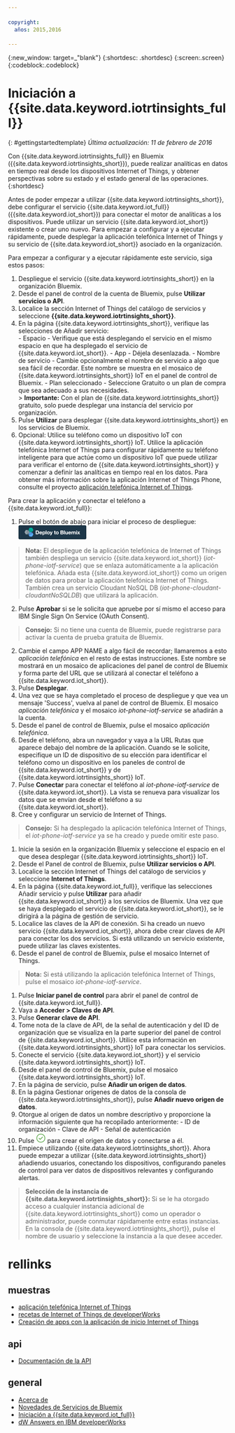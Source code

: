 ```yaml
---

copyright:
  años: 2015,2016

---
```


{:new_window: target=_"blank"}
{:shortdesc: .shortdesc}
{:screen:.screen}
{:codeblock:.codeblock}

# Iniciación a {{site.data.keyword.iotrtinsights_full}}
{: #gettingstartedtemplate}
*Última actualización: 11 de febrero de 2016*

Con {{site.data.keyword.iotrtinsights_full}} en Bluemix ({{site.data.keyword.iotrtinsights_short}}), puede realizar analíticas en datos en tiempo real desde los dispositivos Internet of Things, y obtener perspectivas sobre su estado y el estado general de las operaciones.
{:shortdesc}

Antes de poder empezar a utilizar {{site.data.keyword.iotrtinsights_short}}, debe configurar el servicio {{site.data.keyword.iot_full}} ({{site.data.keyword.iot_short}}) para conectar el motor de analíticas a los dispositivos. Puede utilizar un servicio {{site.data.keyword.iot_short}} existente o crear uno nuevo. Para empezar a configurar y a ejecutar rápidamente, puede desplegar la aplicación telefónica Internet of Things y su servicio de {{site.data.keyword.iot_short}} asociado en la organización.

Para empezar a configurar y a ejecutar rápidamente este servicio, siga estos pasos:
1. Despliegue el servicio {{site.data.keyword.iotrtinsights_short}} en la organización Bluemix.
  1. Desde el panel de control de la cuenta de Bluemix, pulse **Utilizar servicios o API**.
  2. Localice la sección Internet of Things del catálogo de servicios y seleccione **{{site.data.keyword.iotrtinsights_short}}**.
  3. En la página {{site.data.keyword.iotrtinsights_short}}, verifique las selecciones de Añadir servicio:  
    - Espacio - Verifique que está desplegando el servicio en el mismo espacio en que ha desplegado el servicio de {{site.data.keyword.iot_short}}.
    - App - Déjela desenlazada.
    - Nombre de servicio - Cambie opcionalmente el nombre de servicio a algo que sea fácil de recordar. Este nombre se muestra en el mosaico de {{site.data.keyword.iotrtinsights_short}} IoT en el panel de control de Bluemix.
    - Plan seleccionado - Seleccione Gratuito o un plan de compra que sea adecuado a sus necesidades.  
    > **Importante:** Con el plan de {{site.data.keyword.iotrtinsights_short}} gratuito, solo puede desplegar una instancia del servicio por organización.
  4. Pulse **Utilizar** para desplegar {{site.data.keyword.iotrtinsights_short}} en los servicios de Bluemix.
2. Opcional: Utilice su teléfono como un dispositivo IoT con {{site.data.keyword.iotrtinsights_short}} IoT.
Utilice la aplicación telefónica Internet of Things para configurar rápidamente su teléfono inteligente para que actúe como un dispositivo IoT que puede utilizar para verificar el entorno de {{site.data.keyword.iotrtinsights_short}} y comenzar a definir las analíticas en tiempo real en los datos. Para obtener más información sobre la aplicación Internet of Things Phone, consulte el proyecto [aplicación telefónica Internet of Things](https://github.com/ibm-messaging/IoT-html5-phone).

  Para crear la aplicación y conectar el teléfono a {{site.data.keyword.iot_full}}:
  1. Pulse el botón de abajo para iniciar el proceso de despliegue:
  [![Desplegar en un icono de Bluemix.](images/deploy_to_bluemix.png "Desplegar en un icono de Bluemix")](https://bluemix.net/deploy?repository=https://github.com/ibm-messaging/iot-html5-phone "Desplegar el Teléfono de IoT en Bluemix")  
  > **Nota:** El despliegue de la aplicación telefónica de Internet of Things también despliega un servicio {{site.data.keyword.iot_short}} (*iot-phone-iotf-service*) que se enlaza automáticamente a la aplicación telefónica. Añada esta {{site.data.keyword.iot_short}} como un origen de datos para probar la aplicación telefónica Internet of Things. También crea un servicio Cloudant NoSQL DB (*iot-phone-cloudant-cloudantNoSQLDB*) que utilizará la aplicación.

  2. Pulse **Aprobar** si se le solicita que apruebe por sí mismo el acceso para IBM Single Sign On Service (OAuth Consent).  
  >**Consejo:** Si no tiene una cuenta de Bluemix, puede registrarse para activar la cuenta de prueba gratuita de Bluemix.
  2. Cambie el campo APP NAME a algo fácil de recordar; llamaremos a esto *aplicación telefónica* en el resto de estas instrucciones. Este nombre se mostrará en un mosaico de aplicaciones del panel de control de Bluemix y forma parte del URL que se utilizará al conectar el teléfono a {{site.data.keyword.iot_short}}.
  2. Pulse **Desplegar**.
  2. Una vez que se haya completado el proceso de despliegue y que vea un mensaje 'Success', vuelva al panel de control de Bluemix. El mosaico *aplicación telefónica* y el mosaico *iot-phone-iotf-service* se añadirán a la cuenta.
  1. Desde el panel de control de Bluemix, pulse el mosaico *aplicación telefónica*.
  2. Desde el teléfono, abra un navegador y vaya a la URL Rutas que aparece debajo del nombre de la aplicación. Cuando se le solicite, especifique un ID de dispositivo de su elección para identificar el teléfono como un dispositivo en los paneles de control de {{site.data.keyword.iot_short}} y de {{site.data.keyword.iotrtinsights_short}} IoT.
  3. Pulse **Conectar** para conectar el teléfono al *iot-phone-iotf-service* de {{site.data.keyword.iot_short}}.
  La vista se renueva para visualizar los datos que se envían desde el teléfono a su {{site.data.keyword.iot_short}}.
2. Cree y configurar un servicio de Internet of Things.  
> **Consejo:** Si ha desplegado la aplicación telefónica Internet of Things, el *iot-phone-iotf-service* ya se ha creado y puede omitir este paso.  

  1. Inicie la sesión en la organización Bluemix y seleccione el espacio en el que desea desplegar {{site.data.keyword.iotrtinsights_short}} IoT.
  2. Desde el Panel de control de Bluemix, pulse **Utilizar servicios o API**.
  3. Localice la sección Internet of Things del catálogo de servicios y seleccione **Internet of Things**.
  4. En la página {{site.data.keyword.iot_full}}, verifique las selecciones Añadir servicio y pulse **Utilizar** para añadir {{site.data.keyword.iot_short}} a los servicios de Bluemix.
  Una vez que se haya desplegado el servicio de {{site.data.keyword.iot_short}}, se le dirigirá a la página de gestión de servicio.
3. Localice las claves de la API de conexión.
Si ha creado un nuevo servicio {{site.data.keyword.iot_short}}, ahora debe crear claves de API para conectar los dos servicios. Si está utilizando un servicio existente, puede utilizar las claves existentes.  
  1. Desde el panel de control de Bluemix, pulse el mosaico Internet of Things.  
  >**Nota:** Si está utilizando la aplicación telefónica Internet of Things, pulse el mosaico *iot-phone-iotf-service*.  

  1. Pulse **Iniciar panel de control** para abrir el panel de control de {{site.data.keyword.iot_full}}.
  2. Vaya a **Acceder > Claves de API**.
  3. Pulse **Generar clave de API**.
  3. Tome nota de la clave de API, de la señal de autenticación y del ID de organización que se visualiza en la parte superior del panel de control de {{site.data.keyword.iot_short}}.
  Utilice esta información en {{site.data.keyword.iotrtinsights_short}} IoT para conectar los servicios.
4. Conecte el servicio {{site.data.keyword.iot_short}} y el servicio {{site.data.keyword.iotrtinsights_short}} IoT.
  1. Desde el panel de control de Bluemix, pulse el mosaico {{site.data.keyword.iotrtinsights_short}} IoT.  
  2. En la página de servicio, pulse **Añadir un origen de datos**.
  2. En la página Gestionar orígenes de datos de la consola de {{site.data.keyword.iotrtinsights_short}}, pulse **Añadir nuevo origen de datos**.
  3. Otorgue al origen de datos un nombre descriptivo y proporcione la información siguiente que ha recopilado anteriormente:
    - ID de organización
    - Clave de API
    - Señal de autenticación
  4. Pulse ![Crear icono.](images/create.png "Crear icono") para crear el origen de datos y conectarse a él.
4. Empiece utilizando {{site.data.keyword.iotrtinsights_short}}.
Ahora puede empezar a utilizar {{site.data.keyword.iotrtinsights_short}} añadiendo usuarios, conectando los dispositivos, configurando paneles de control para ver datos de dispositivos relevantes y configurando alertas.
>**Selección de la instancia de {{site.data.keyword.iotrtinsights_short}}:** Si se le ha otorgado acceso a cualquier instancia adicional de {{site.data.keyword.iotrtinsights_short}} como un operador o administrador, puede conmutar rápidamente entre estas instancias. En la consola de {{site.data.keyword.iotrtinsights_short}}, pulse el nombre de usuario y seleccione la instancia a la que desee acceder.   

# rellinks
## muestras
* [aplicación telefónica Internet of Things](https://github.com/ibm-messaging/IoT-html5-phone)
* [recetas de Internet of Things de developerWorks](https://developer.ibm.com/recipes/)
* [Creación de apps con la aplicación de inicio Internet of Things](https://www.ng.bluemix.net/docs/starters/IoT/iot500.html#iot500)

## api
* [Documentación de la API](https://iotrti-prod.mam.ibmserviceengage.com/apidoc/)

## general
* [Acerca de](iotrtinsights_overview.html)   
* [Novedades de Servicios de Bluemix](http://www.ng.bluemix.net/docs/whatsnew/index.html#services_category)
* [Iniciación a {{site.data.keyword.iot_full}}](https://www.ng.bluemix.net/docs/services/IoT/index.html)
* [dW Answers en IBM developerWorks](https://developer.ibm.com/answers/topics/iot-real-time/)
